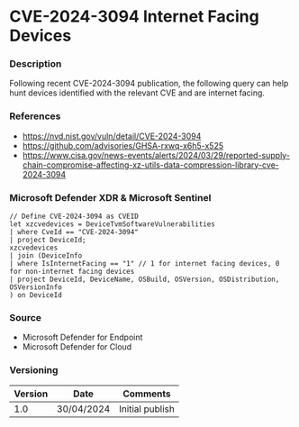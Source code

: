 # CVE-2024-3094 Internet Facing Devices

### Description

Following recent CVE-2024-3094 publication, the following query can help hunt devices identified with the relevant CVE and are internet facing.

### References
- https://nvd.nist.gov/vuln/detail/CVE-2024-3094
- https://github.com/advisories/GHSA-rxwq-x6h5-x525
- https://www.cisa.gov/news-events/alerts/2024/03/29/reported-supply-chain-compromise-affecting-xz-utils-data-compression-library-cve-2024-3094

### Microsoft Defender XDR & Microsoft Sentinel
```
// Define CVE-2024-3094 as CVEID
let xzcvedevices = DeviceTvmSoftwareVulnerabilities
| where CveId == "CVE-2024-3094"
| project DeviceId;
xzcvedevices
| join (DeviceInfo
| where IsInternetFacing == "1" // 1 for internet facing devices, 0 for non-internet facing devices
| project DeviceId, DeviceName, OSBuild, OSVersion, OSDistribution, OSVersionInfo
) on DeviceId
```

### Source
- Microsoft Defender for Endpoint
- Microsoft Defender for Cloud

### Versioning
| Version       | Date          | Comments                          |
| ------------- |---------------| ----------------------------------|
| 1.0           | 30/04/2024    | Initial publish                   |
